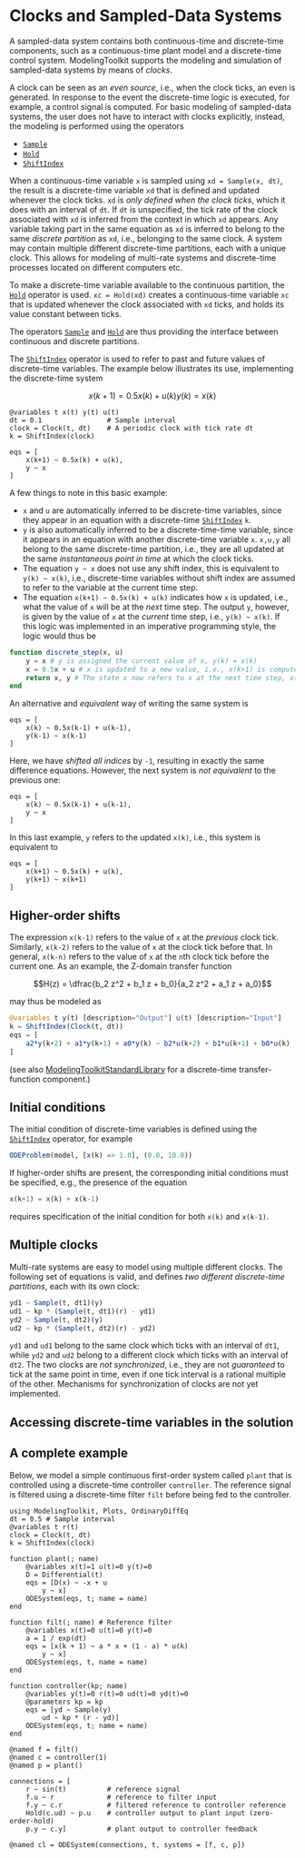 # Clocks and Sampled-Data Systems
A sampled-data system contains both continuous-time and discrete-time components, such as a continuous-time plant model and a discrete-time control system. ModelingToolkit supports the modeling and simulation of sampled-data systems by means of *clocks*.

A clock can be seen as an *even source*, i.e., when the clock ticks, an even is generated. In response to the event the discrete-time logic is executed, for example, a control signal is computed. For basic modeling of sampled-data systems, the user does not have to interact with clocks explicitly, instead, the modeling is performed using the operators
- [`Sample`](@ref)
- [`Hold`](@ref)
- [`ShiftIndex`](@ref)

When a continuous-time variable `x` is sampled using `xd = Sample(x, dt)`, the result is a discrete-time variable `xd` that is defined and updated whenever the clock ticks. `xd` is *only defined when the clock ticks*, which it does with an interval of `dt`. If `dt` is unspecified, the tick rate of the clock associated with `xd` is inferred from the context in which `xd` appears. Any variable taking part in the same equation as `xd` is inferred to belong to the same *discrete partition* as `xd`, i.e., belonging to the same clock. A system may contain multiple different discrete-time partitions, each with a unique clock. This allows for modeling of multi-rate systems and discrete-time processes located on different computers etc.

To make a discrete-time variable available to the continuous partition, the [`Hold`](@ref) operator is used. `xc = Hold(xd)` creates a continuous-time variable `xc` that is updated whenever the clock associated with `xd` ticks, and holds its value constant between ticks. 

The operators [`Sample`](@ref) and [`Hold`](@ref) are thus providing the interface between continuous and discrete partitions.

The [`ShiftIndex`](@ref) operator is used to refer to past and future values of discrete-time variables. The example below illustrates its use, implementing the discrete-time system
```math
x(k+1) = 0.5x(k) + u(k)
y(k) = x(k)
```
```@example clocks
@variables t x(t) y(t) u(t)
dt = 0.1                # Sample interval
clock = Clock(t, dt)    # A periodic clock with tick rate dt
k = ShiftIndex(clock)

eqs = [
    x(k+1) ~ 0.5x(k) + u(k),
    y ~ x
]
```
A few things to note in this basic example:
- `x` and `u` are automatically inferred to be discrete-time variables, since they appear in an equation with a discrete-time [`ShiftIndex`](@ref) `k`.
- `y` is also automatically inferred to be a discrete-time-time variable, since it appears in an equation with another discrete-time variable `x`. `x,u,y` all belong to the same discrete-time partition, i.e., they are all updated at the same *instantaneous point in time* at which the clock ticks.
- The equation `y ~ x` does not use any shift index, this is equivalent to `y(k) ~ x(k)`, i.e., discrete-time variables without shift index are assumed to refer to the variable at the current time step.
- The equation `x(k+1) ~ 0.5x(k) + u(k)` indicates how `x` is updated, i.e., what the value of `x` will be at the *next* time step. The output `y`, however, is given by the value of `x` at the *current* time step, i.e., `y(k) ~ x(k)`. If this logic was implemented in an imperative programming style, the logic would thus be

```julia
function discrete_step(x, u)
    y = x # y is assigned the current value of x, y(k) = x(k)
    x = 0.5x + u # x is updated to a new value, i.e., x(k+1) is computed
    return x, y # The state x now refers to x at the next time step, x(k+1), while y refers to x at the current time step, y(k) = x(k)
end
```

An alternative and *equivalent* way of writing the same system is
```@example clocks
eqs = [
    x(k) ~ 0.5x(k-1) + u(k-1),
    y(k-1) ~ x(k-1)
]
```
Here, we have *shifted all indices* by `-1`, resulting in exactly the same difference equations. However, the next system is *not equivalent* to the previous one:
```@example clocks
eqs = [
    x(k) ~ 0.5x(k-1) + u(k-1),
    y ~ x
]
```
In this last example, `y` refers to the updated `x(k)`, i.e., this system is equivalent to
```
eqs = [
    x(k+1) ~ 0.5x(k) + u(k),
    y(k+1) ~ x(k+1)
]
```

## Higher-order shifts
The expression `x(k-1)` refers to the value of `x` at the *previous* clock tick. Similarly, `x(k-2)` refers to the value of `x` at the clock tick before that. In general, `x(k-n)` refers to the value of `x` at the `n`th clock tick before the current one. As an example, the Z-domain transfer function
```math
H(z) = \dfrac{b_2 z^2 + b_1 z + b_0}{a_2 z^2 + a_1 z + a_0}
```
may thus be modeled as
```julia
@variables t y(t) [description="Output"] u(t) [description="Input"]
k = ShiftIndex(Clock(t, dt))
eqs = [
    a2*y(k+2) + a1*y(k+1) + a0*y(k) ~ b2*u(k+2) + b1*u(k+1) + b0*u(k)
]
```
(see also [ModelingToolkitStandardLibrary](https://docs.sciml.ai/ModelingToolkitStandardLibrary/stable/) for a discrete-time transfer-function component.)


## Initial conditions
The initial condition of discrete-time variables is defined using the [`ShiftIndex`](@ref) operator, for example
```julia
ODEProblem(model, [x(k) => 1.0], (0.0, 10.0))
```
If higher-order shifts are present, the corresponding initial conditions must be specified, e.g., the presence of the equation
```julia
x(k+1) = x(k) + x(k-1)
```
requires specification of the initial condition for both `x(k)` and `x(k-1)`.

## Multiple clocks
Multi-rate systems are easy to model using multiple different clocks. The following set of equations is valid, and defines *two different discrete-time partitions*, each with its own clock:
```julia
yd1 ~ Sample(t, dt1)(y)
ud1 ~ kp * (Sample(t, dt1)(r) - yd1)
yd2 ~ Sample(t, dt2)(y)
ud2 ~ kp * (Sample(t, dt2)(r) - yd2)
```
`yd1` and `ud1` belong to the same clock which ticks with an interval of `dt1`, while `yd2` and `ud2` belong to a different clock which ticks with an interval of `dt2`. The two clocks are *not synchronized*, i.e., they are not *guaranteed* to tick at the same point in time, even if one tick interval is a rational multiple of the other. Mechanisms for synchronization of clocks are not yet implemented.

## Accessing discrete-time variables in the solution


## A complete example
Below, we model a simple continuous first-order system called `plant` that is controlled using a discrete-time controller `controller`. The reference signal is filtered using a discrete-time filter `filt` before being fed to the controller. 

```@example clocks
using ModelingToolkit, Plots, OrdinaryDiffEq
dt = 0.5 # Sample interval
@variables t r(t)
clock = Clock(t, dt)
k = ShiftIndex(clock)

function plant(; name)
    @variables x(t)=1 u(t)=0 y(t)=0
    D = Differential(t)
    eqs = [D(x) ~ -x + u
        y ~ x]
    ODESystem(eqs, t; name = name)
end

function filt(; name) # Reference filter
    @variables x(t)=0 u(t)=0 y(t)=0
    a = 1 / exp(dt)
    eqs = [x(k + 1) ~ a * x + (1 - a) * u(k)
        y ~ x]
    ODESystem(eqs, t, name = name)
end

function controller(kp; name)
    @variables y(t)=0 r(t)=0 ud(t)=0 yd(t)=0
    @parameters kp = kp
    eqs = [yd ~ Sample(y)
        ud ~ kp * (r - yd)]
    ODESystem(eqs, t; name = name)
end

@named f = filt()
@named c = controller(1)
@named p = plant()

connections = [
    r ~ sin(t)          # reference signal
    f.u ~ r             # reference to filter input
    f.y ~ c.r           # filtered reference to controller reference
    Hold(c.ud) ~ p.u    # controller output to plant input (zero-order-hold)
    p.y ~ c.y]          # plant output to controller feedback

@named cl = ODESystem(connections, t, systems = [f, c, p])
```

